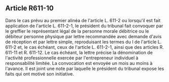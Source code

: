 Article R611-10
----
Dans le cas prévu au premier alinéa de l'article L. 611-2 ou lorsqu'il est fait
application de l'article L. 611-2-1, le président du tribunal fait convoquer par
le greffier le représentant légal de la personne morale débitrice ou le débiteur
personne physique par lettre recommandée avec demande d'avis de réception et par
lettre simple, reproduisant les termes du I de l'article L. 611-2 et, le cas
échéant, ceux de l'article L. 611-2-1, ainsi que des articles R. 611-11 et R.
611-12. Le cas échéant, la lettre précise la dénomination de l'activité
professionnelle exercée par l'entrepreneur individuel à responsabilité limitée.
La convocation est envoyée un mois au moins à l'avance. Il est joint une note
par laquelle le président du tribunal expose les faits qui ont motivé son
initiative.
